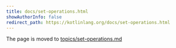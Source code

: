 ```yaml
---
title: docs/set-operations.html
showAuthorInfo: false
redirect_path: https://kotlinlang.org/docs/set-operations.html
---
```


The page is moved to [topics/set-operations.md](docs/topics/set-operations.md)
